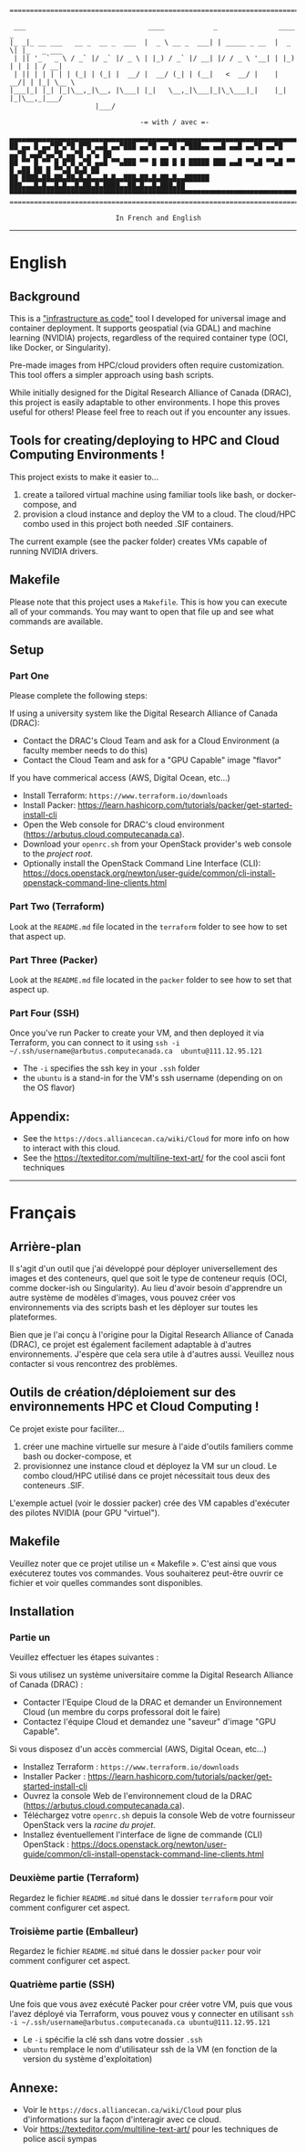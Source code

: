 ```
==========================================================================================
 
 ___                              ____            _               ____  _           
|_ _|_ __ ___   __ _  __ _  ___  |  _ \ __ _  ___| | _____ _ __  |  _ \| |_   _ ___ 
 | || '_ ` _ \ / _` |/ _` |/ _ \ | |_) / _` |/ __| |/ / _ \ '__| | |_) | | | | / __|
 | || | | | | | (_| | (_| |  __/ |  __/ (_| | (__|   <  __/ |    |  __/| | |_| \__ \
|___|_| |_| |_|\__,_|\__, |\___| |_|   \__,_|\___|_|\_\___|_|    |_|   |_|\__,_|___/
                     |___/                                                          

                                -= with / avec =-

▄▄▄▄▄▄▄▄▄▄▄▄▄▄▄▄▄▄▄▄▄▄▄▄▄▄▄▄▄▄▄▄▄▄▄▄▄▄▄▄▄▄▄▄▄▄▄▄▄▄▄▄▄▄▄▄▄▄▄▄▄▄▄▄▄▄▄▄▄▄▄▄▄▄▄▄▄▄▄▄▄▄▄▄▄▄▄▄▄▄▄▄▄
██ ▄▄ █ ▄▄▀█▀▄▀█ █▀█ ▄▄█ ▄▄▀███ ▄▄▀█ ▄▄▀█ ▄▀███▄▄ ▄▄█ ▄▄█ ▄▄▀█ ▄▄▀█ ▄▄▀█ ▄▄█▀▄▄▀█ ▄▄▀█ ▄▀▄ ██
██ ▀▀ █ ▀▀ █ █▀█ ▄▀█ ▄▄█ ▀▀▄███ ▀▀ █ ██ █ █ █████ ███ ▄▄█ ▀▀▄█ ▀▀▄█ ▀▀ █ ▄██ ██ █ ▀▀▄█ █▄█ ██
██ ████▄██▄██▄██▄█▄█▄▄▄█▄█▄▄███▄██▄█▄██▄█▄▄██████ ███▄▄▄█▄█▄▄█▄█▄▄█▄██▄█▄████▄▄██▄█▄▄█▄███▄██
▀▀▀▀▀▀▀▀▀▀▀▀▀▀▀▀▀▀▀▀▀▀▀▀▀▀▀▀▀▀▀▀▀▀▀▀▀▀▀▀▀▀▀▀▀▀▀▀▀▀▀▀▀▀▀▀▀▀▀▀▀▀▀▀▀▀▀▀▀▀▀▀▀▀▀▀▀▀▀▀▀▀▀▀▀▀▀▀▀▀▀▀▀
===============================================================================================
```
                              In French and English
___
# __English__

## Background
This is a ["infrastructure as code"](https://www.freecodecamp.org/news/infrastructure-as-code-basics/) tool I developed for universal image and container deployment. It supports geospatial (via GDAL) and machine learning (NVIDIA) projects, regardless of the required container type (OCI, like Docker, or Singularity).

Pre-made images from HPC/cloud providers often require customization. This tool offers a simpler approach using bash scripts.

While initially designed for the Digital Research Alliance of Canada (DRAC), this project is easily adaptable to other environments. I hope this proves useful for others! Please feel free to reach out if you encounter any issues.

## Tools for creating/deploying to HPC and Cloud Computing Environments !

This project exists to make it easier to...
1) create a tailored virtual machine using familiar tools like bash, or docker-compose, and 
2) provision a cloud instance and deploy the VM to a cloud. The cloud/HPC combo used in this project both needed .SIF containers.

The current example (see the packer folder) creates VMs capable of running NVIDIA drivers.

## Makefile
Please note that this project uses a `Makefile`. This is how you can execute all of your commands. You may want to open that file up and see what commands are available.

## Setup

### Part One

Please complete the following steps:

If using a university system like the Digital Research Alliance of Canada (DRAC):
- Contact the DRAC's Cloud Team and ask for a Cloud Environment (a faculty member needs to do this)
- Contact the Cloud Team and ask for a "GPU Capable" image "flavor"

If you have commerical access (AWS, Digital Ocean, etc...)
- Install Terraform: `https://www.terraform.io/downloads`
- Install Packer: https://learn.hashicorp.com/tutorials/packer/get-started-install-cli
- Open the Web console for DRAC's cloud environment (https://arbutus.cloud.computecanada.ca).
- Download your `openrc.sh` from your OpenStack provider's web console to the <i>project root</i>.
- Optionally install the OpenStack Command Line Interface (CLI): https://docs.openstack.org/newton/user-guide/common/cli-install-openstack-command-line-clients.html

### Part Two (Terraform)

Look at the `README.md` file located in the `terraform` folder to see how to set that aspect up.

### Part Three (Packer)

Look at the `README.md` file located in the `packer` folder to see how to set that aspect up.

### Part Four (SSH)

Once you've run Packer to create your VM, and then deployed it via Terraform, you can connect to it using `ssh -i ~/.ssh/username@arbutus.computecanada.ca  ubuntu@111.12.95.121`

- The `-i` specifies the ssh key in your `.ssh` folder
- the `ubuntu` is a stand-in for the VM's ssh username (depending on on the OS flavor)

## Appendix:

- See the `https://docs.alliancecan.ca/wiki/Cloud` for more info on how to interact with this cloud.
- See the https://texteditor.com/multiline-text-art/ for the cool ascii font techniques

___
# __Français__

## Arrière-plan
Il s'agit d'un outil que j'ai développé pour déployer universellement des images et des conteneurs, quel que soit le type de conteneur requis (OCI, comme docker-ish ou Singularity). Au lieu d'avoir besoin d'apprendre un autre système de modèles d'images, vous pouvez créer vos environnements via des scripts bash et les déployer sur toutes les plateformes.

Bien que je l'ai conçu à l'origine pour la Digital Research Alliance of Canada (DRAC), ce projet est également facilement adaptable à d'autres environnements. J'espère que cela sera utile à d'autres aussi. Veuillez nous contacter si vous rencontrez des problèmes.

## Outils de création/déploiement sur des environnements HPC et Cloud Computing !

Ce projet existe pour faciliter...
1) créer une machine virtuelle sur mesure à l'aide d'outils familiers comme bash ou docker-compose, et
2) provisionnez une instance cloud et déployez la VM sur un cloud. Le combo cloud/HPC utilisé dans ce projet nécessitait tous deux des conteneurs .SIF.

L'exemple actuel (voir le dossier packer) crée des VM capables d'exécuter des pilotes NVIDIA (pour GPU "virtuel").

## Makefile
Veuillez noter que ce projet utilise un « Makefile ». C'est ainsi que vous exécuterez toutes vos commandes. Vous souhaiterez peut-être ouvrir ce fichier et voir quelles commandes sont disponibles.

## Installation

### Partie un

Veuillez effectuer les étapes suivantes :

Si vous utilisez un système universitaire comme la Digital Research Alliance of Canada (DRAC) :
- Contacter l'Equipe Cloud de la DRAC et demander un Environnement Cloud (un membre du corps professoral doit le faire)
- Contactez l'équipe Cloud et demandez une "saveur" d'image "GPU Capable".

Si vous disposez d'un accès commercial (AWS, Digital Ocean, etc...)
- Installez Terraform : `https://www.terraform.io/downloads`
- Installer Packer : https://learn.hashicorp.com/tutorials/packer/get-started-install-cli
- Ouvrez la console Web de l'environnement cloud de la DRAC (https://arbutus.cloud.computecanada.ca).
- Téléchargez votre `openrc.sh` depuis la console Web de votre fournisseur OpenStack vers la <i>racine du projet</i>.
- Installez éventuellement l'interface de ligne de commande (CLI) OpenStack : https://docs.openstack.org/newton/user-guide/common/cli-install-openstack-command-line-clients.html

### Deuxième partie (Terraform)

Regardez le fichier `README.md` situé dans le dossier `terraform` pour voir comment configurer cet aspect.

### Troisième partie (Emballeur)

Regardez le fichier `README.md` situé dans le dossier `packer` pour voir comment configurer cet aspect.

### Quatrième partie (SSH)

Une fois que vous avez exécuté Packer pour créer votre VM, puis que vous l'avez déployé via Terraform, vous pouvez vous y connecter en utilisant `ssh -i ~/.ssh/username@arbutus.computecanada.ca ubuntu@111.12.95.121`

- Le `-i` spécifie la clé ssh dans votre dossier `.ssh`
- `ubuntu` remplace le nom d'utilisateur ssh de la VM (en fonction de la version du système d'exploitation)

## Annexe:

- Voir le `https://docs.alliancecan.ca/wiki/Cloud` pour plus d'informations sur la façon d'interagir avec ce cloud.
- Voir https://texteditor.com/multiline-text-art/ pour les techniques de police ascii sympas